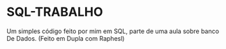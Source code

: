 # SQL-TRABALHO
Um simples código feito por mim em SQL, parte de uma aula sobre banco De Dados. (Feito em Dupla com Raphesl)
